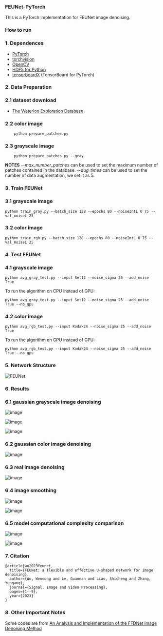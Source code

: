### FEUNet-PyTorch

This is a PyTorch implementation for FEUNet image denoising.

### How to run

### 1. Dependences
* [PyTorch](http://pytorch.org/)
* [torchvision](https://github.com/pytorch/vision)
* [OpenCV](https://pypi.org/project/opencv-python/)
* [HDF5 for Python](http://www.h5py.org/)
* [tensorboardX](https://github.com/lanpa/tensorboard-pytorch) (TensorBoard for PyTorch)

### 2. Data Preparation

### 2.1 dataset download

* [The Waterloo Exploration Database](https://ece.uwaterloo.ca/~k29ma/exploration/)

### 2.2 color image
        python prepare_patches.py

### 2.3 grayscale image
        python prepare_patches.py --gray

**NOTES**  *--max_number_patches* can be used to set the maximum number of patches contained in the database. *--aug_times* can be used to set the number of data augmentation, we set it as 5.

### 3. Train FEUNet

### 3.1 grayscale image
```
python train_gray.py --batch_size 128 --epochs 80 --noiseIntL 0 75 --val_noiseL 25
```

### 3.2 color image
```
python train_rgb.py --batch_size 128 --epochs 80 --noiseIntL 0 75 --val_noiseL 25
```

### 4. Test FEUNet

### 4.1 grayscale image
```
python avg_gray_test.py --input Set12 --noise_sigma 25 --add_noise True
```

To run the algorithm on CPU instead of GPU:
```
python avg_gray_test.py --input Set12 --noise_sigma 25 --add_noise True --no_gpu
```

### 4.2 color image
```
python avg_rgb_test.py --input Kodak24 --noise_sigma 25 --add_noise True
```

To run the algorithm on CPU instead of GPU:
```
python avg_rgb_test.py --input Kodak24 --noise_sigma 25 --add_noise True --no_gpu
```

### 5. Network Structure

![FEUNet](https://user-images.githubusercontent.com/106000336/223597505-6ac56131-c1cf-4a48-a8b5-96eb8223a61c.png)

### 6. Results

### 6.1 gaussian grayscale image denoising

![image](https://user-images.githubusercontent.com/106000336/223598361-1f0f5788-bbc6-461d-878f-d50335ef3ac9.png)

![image](https://user-images.githubusercontent.com/106000336/223598430-2f115d3b-7dd7-434a-989d-deee4aefb0ec.png)

![image](https://user-images.githubusercontent.com/106000336/223598612-f5449490-9fc7-4371-aac2-fe38a47dc9e8.png)

### 6.2 gaussian color image denoising

![image](https://user-images.githubusercontent.com/106000336/223598674-2d307ee4-0fb4-4062-a478-c2ce80dc359c.png)

### 6.3 real image denoising

![image](https://user-images.githubusercontent.com/106000336/223598926-3f6c0fc9-2340-47d3-867a-f462264214b8.png)

### 6.4 image smoothing

![image](https://user-images.githubusercontent.com/106000336/223598967-54fda992-e7af-4796-aa70-f05b8e675b54.png)

![image](https://user-images.githubusercontent.com/106000336/223599031-34e2c68b-5224-4528-87f8-a62551913e89.png)

### 6.5 model computational complexity comparison

![image](https://user-images.githubusercontent.com/106000336/223599159-455e4de5-4ffd-4a16-bd53-32d9d010cd8b.png)

![image](https://user-images.githubusercontent.com/106000336/223599243-4129aeca-88dc-498b-8cec-845f76455c99.png)

### 7. Citation
```
@article{wu2023feunet,
  title={FEUNet: a flexible and effective U-shaped network for image denoising},
  author={Wu, Wencong and Lv, Guannan and Liao, Shicheng and Zhang, Yungang},
  journal={Signal, Image and Video Processing},
  pages={1--9},
  year={2023}
}
```
### 8. Other Important Notes

Some codes are from [An Analysis and Implementation of the FFDNet Image Denoising Method](http://www.ipol.im/pub/art/2019/231/)


